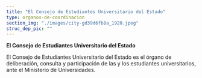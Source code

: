 ```yaml
---
title: "El Consejo de Estudiantes Universitario del Estado"
type: organos-de-coordinacion
section_img: "./images/city-gd39d6fb8a_1920.jpeg"
struc_dep_pic: ""
---
```


**El Consejo de Estudiantes Universitario del Estado**

El Consejo de Estudiantes Universitario del Estado es el órgano de deliberación, consulta y participación de las y los estudiantes universitarios, ante el Ministerio de Universidades.